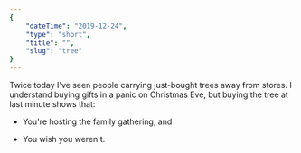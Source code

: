 ```yaml
---
{
    "dateTime": "2019-12-24",
    "type": "short",
    "title": "",
    "slug": "tree"
}
---
```

Twice today I've seen people carrying just-bought trees away from stores. I understand buying gifts in a panic on Christmas Eve, but buying the tree at last minute shows that:

* You're hosting the family gathering, and

* You wish you weren't.
